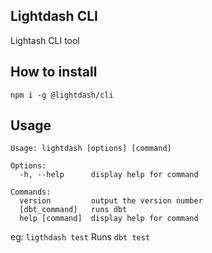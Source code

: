 ## Lightdash CLI 

Lightash CLI tool

## How to install 

`npm i -g @lightdash/cli`

## Usage 

```
Usage: lightdash [options] [command]

Options:
  -h, --help      display help for command

Commands:
  version         output the version number
  [dbt_command]   runs dbt
  help [command]  display help for command
```

eg: `ligthdash test`  Runs `dbt test`

